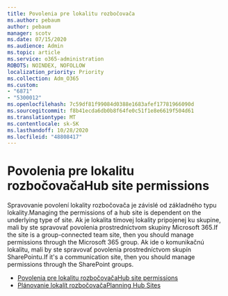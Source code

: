 ```yaml
---
title: Povolenia pre lokalitu rozbočovača
ms.author: pebaum
author: pebaum
manager: scotv
ms.date: 07/15/2020
ms.audience: Admin
ms.topic: article
ms.service: o365-administration
ROBOTS: NOINDEX, NOFOLLOW
localization_priority: Priority
ms.collection: Adm_O365
ms.custom:
- "6871"
- "5300012"
ms.openlocfilehash: 7c59df81f99084d0388e1683afef17781966090d
ms.sourcegitcommit: f8b41ecda6db0b8f64fe0c51f1e8e6619f504d61
ms.translationtype: MT
ms.contentlocale: sk-SK
ms.lasthandoff: 10/28/2020
ms.locfileid: "48808417"
---
```

# <a name="hub-site-permissions"></a><span data-ttu-id="450c1-102">Povolenia pre lokalitu rozbočovača</span><span class="sxs-lookup"><span data-stu-id="450c1-102">Hub site permissions</span></span>

<span data-ttu-id="450c1-103">Spravovanie povolení lokality rozbočovača je závislé od základného typu lokality.</span><span class="sxs-lookup"><span data-stu-id="450c1-103">Managing the permissions of a hub site is dependent on the underlying type of site.</span></span> <span data-ttu-id="450c1-104">Ak je lokalita tímovej lokality pripojenej ku skupine, mali by ste spravovať povolenia prostredníctvom skupiny Microsoft 365.</span><span class="sxs-lookup"><span data-stu-id="450c1-104">If the site is a group-connected team site, then you should manage permissions through the Microsoft 365 group.</span></span> <span data-ttu-id="450c1-105">Ak ide o komunikačnú lokalitu, mali by ste spravovať povolenia prostredníctvom skupín SharePointu.</span><span class="sxs-lookup"><span data-stu-id="450c1-105">If it's a communication site, then you should manage permissions through the SharePoint groups.</span></span>

- [<span data-ttu-id="450c1-106">Povolenia pre lokalitu rozbočovača</span><span class="sxs-lookup"><span data-stu-id="450c1-106">Hub site permissions</span></span>](https://docs.microsoft.com/sharepoint/modern-experience-sharing-permissions#hub-site-permissions)  
- [<span data-ttu-id="450c1-107">Plánovanie lokalít rozbočovača</span><span class="sxs-lookup"><span data-stu-id="450c1-107">Planning Hub Sites</span></span>](https://docs.microsoft.com/sharepoint/planning-hub-sites)
